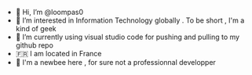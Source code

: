 - 👋 Hi, I’m @loompas0
- 👀 I’m interested in Information Technology globally . To be short , I'm a kind of geek
- 🌱 I’m currently using visual studio code for pushing and pulling to my github repo 
- :fr: I am located in France
- :beginner: I'm a newbee here , for sure not a professionnal developper

<!---
loompas0/loompas0 is a ✨ special ✨ repository because its `README.md` (this file) appears on your GitHub profile.
You can click the Preview link to take a look at your changes.
--->
